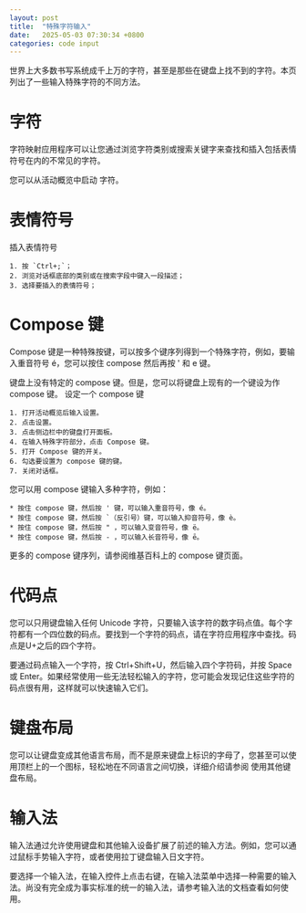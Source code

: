```yaml
---
layout: post
title:  "特殊字符输入"
date:   2025-05-03 07:30:34 +0800
categories: code input
---
```


世界上大多数书写系统成千上万的字符，甚至是那些在键盘上找不到的字符。本页列出了一些输入特殊字符的不同方法。


# 字符

字符映射应用程序可以让您通过浏览字符类别或搜索关键字来查找和插入包括表情符号在内的不常见的字符。

您可以从活动概览中启动 字符。

# 表情符号

插入表情符号

    1. 按 `Ctrl+;`；
    2. 浏览对话框底部的类别或在搜索字段中键入一段描述；
    3. 选择要插入的表情符号；

# Compose 键

Compose 键是一种特殊按键，可以按多个键序列得到一个特殊字符，例如，要输入重音符号 é，您可以按住 compose 然后再按 ' 和 e 键。

键盘上没有特定的 compose 键。但是，您可以将键盘上现有的一个键设为作 compose 键。
设定一个 compose 键

    1. 打开活动概览后输入设置。
    2. 点击设置。
    3. 点击侧边栏中的键盘打开面板。
    4. 在输入特殊字符部分，点击 Compose 键。
    5. 打开 Compose 键的开关。
    6. 勾选要设置为 compose 键的键。
    7. 关闭对话框。

您可以用 compose 键输入多种字符，例如：

    * 按住 compose 键，然后按 ' 键，可以输入重音符号，像 é。
    * 按住 compose 键，然后按 `（反引号）键，可以输入抑音符号，像 è。
    * 按住 compose 键，然后按 " ，可以输入变音符号，像 ë。
    * 按住 compose 键，然后按 - ，可以输入长音符号，像 ē。

更多的 compose 键序列，请参阅维基百科上的 compose 键页面。

# 代码点

您可以只用键盘输入任何 Unicode 字符，只要输入该字符的数字码点值。每个字符都有一个四位数的码点。要找到一个字符的码点，请在字符应用程序中查找。码点是U+之后的四个字符。

要通过码点输入一个字符，按 Ctrl+Shift+U，然后输入四个字符码，并按 Space 或 Enter。如果经常使用一些无法轻松输入的字符，您可能会发现记住这些字符的码点很有用，这样就可以快速输入它们。

# 键盘布局

您可以让键盘变成其他语言布局，而不是原来键盘上标识的字母了，您甚至可以使用顶栏上的一个图标，轻松地在不同语言之间切换，详细介绍请参阅 使用其他键盘布局。

# 输入法

输入法通过允许使用键盘和其他输入设备扩展了前述的输入方法。例如，您可以通过鼠标手势输入字符，或者使用拉丁键盘输入日文字符。

要选择一个输入法，在输入控件上点击右键，在输入法菜单中选择一种需要的输入法。尚没有完全成为事实标准的统一的输入法，请参考输入法的文档查看如何使用。

